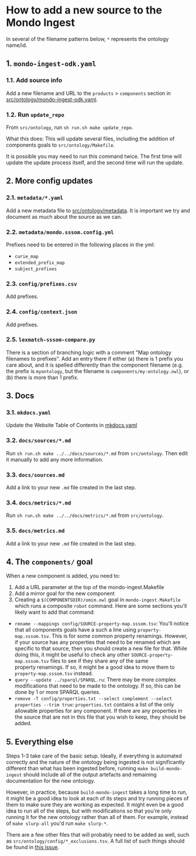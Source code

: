 # How to add a new source to the Mondo Ingest
In several of the filename patterns below, `*` represents the ontology name/id.

## 1. `mondo-ingest-odk.yaml`
### 1.1. Add source info
Add a new filename and URL to the `products` > `components` section in [src/ontology/mondo-ingest-odk.yaml](https://github.com/monarch-initiative/mondo-ingest/blob/main/src/ontology/mondo-ingest-odk.yaml).

### 1.2. Run `update_repo`
From `src/ontology`, run `sh run.sh make update_repo`.

What this does: This will update several files, including the addition of components goals to `src/ontology/Makefile`.

It is possible you may need to run this command twice. The first time will update the update process itself, and the 
second time will run the update.

## 2. More config updates
### 2.1. `metadata/*.yaml`
Add a new metadata file to [src/ontology/metadata](https://github.com/monarch-initiative/mondo-ingest/blob/main/src/ontology/metadata). It is important we try and document as much about the source as we can.

### 2.2. `metadata/mondo.sssom.config.yml`
Prefixes need to be entered in the following places in the yml:
- `curie_map`
- `extended_prefix_map`
- `subject_prefixes`

### 2.3. `config/prefixes.csv`
Add prefixes.

### 2.4. `config/context.json`
Add prefixes.

### 2.5. `lexmatch-sssom-compare.py`
There is a section of branching logic with a comment "Map ontology filenames to prefixes". Add an entry there if either
(a) there is 1 prefix you care about, and it is spelled differently than the component filename (e.g. the prefix is 
`myontology`, but the filename is `components/my-ontology.owl`), or (b) there is more than 1 prefix.

## 3. Docs 
### 3.1. `mkdocs.yaml`
Update the Website Table of Contents in [mkdocs.yaml](https://github.com/monarch-initiative/mondo-ingest/blob/main/mkdocs.yaml)

### 3.2. `docs/sources/*.md`
Run `sh run.sh make ../../docs/sources/*.md` from `src/ontology`. Then edit it manually to add any more information.

### 3.3. `docs/sources.md`
Add a link to your new `.md` file created in the last step.

### 3.4. `docs/metrics/*.md`
Run `sh run.sh make ../../docs/metrics/*.md` from `src/ontology`.

### 3.5. `docs/metrics.md`
Add a link to your new `.md` file created in the last step.

## 4. The `components/` goal
When a new component is added, you need to:

1. Add a URL parameter at the top of the mondo-ingest.Makefile
2. Add a mirror goal for the new component
3. Creating a `$(COMPONENTSDIR)/omim.owl` goal in `mondo-ingest.Makefile` which runs 
a composite `robot` command. Here are some sections you'll likely want to add that command:  
- `rename --mappings config/SOURCE-property-map.sssom.tsv`: You'll notice that all components goals have a such a line 
using `property-map.sssom.tsv`. This is for some common property renamings. However, if your source has any properties 
that need to be renamed which are specific to that source, then you should create a new file for that. While doing this,
 it might be useful to check any other `SOURCE-property-map.sssom.tsv` files to see if they share any of the same  
property renamings. If so, it might be a good idea to move them to `property-map.sssom.tsv` instead.
- `query --update ../sparql/SPARQL.ru`: There may be more complex modifications that need to be made to the ontology. If
 so, this can be done by 1 or more SPARQL queries.
- `remove -T config/properties.txt --select complement --select properties --trim true`: `properties.txt` contains a 
list of the only allowable properties for any component. If there are any properties in the source that are not in this 
file that you wish to keep, they should be added.

## 5. Everything else
Steps 1-3 take care of the basic setup. Ideally, if everything is automated correctly and the nature of the ontology 
being ingested is not significantly different than what has been ingested before, running `make build-mondo-ingest` 
should include all of the output artefacts and remaining documentation for the new ontology.

However, in practice, because `build-mondo-ingest` takes a long time to run, it might be a good idea to look at each of 
its steps and try running pieces of them to make sure they are working as expected. It might even be a good idea to run 
all of the steps, but with modifications so that you're only running it for the new ontology rather than all of them. 
For example, instead of `make slurp-all` you'd run `make slurp-*`.

There are a few other files that will probably need to be added as well, such as `src/ontology/config/*_exclusions.tsv`.
A full list of such things should be found in [this issue](https://github.com/monarch-initiative/mondo-ingest/issues/2).
